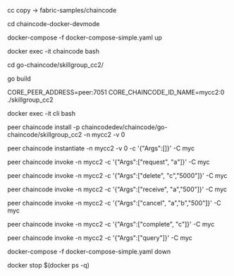 cc copy → fabric-samples/chaincode

cd chaincode-docker-devmode

docker-compose -f docker-compose-simple.yaml up

docker exec -it chaincode bash

cd go-chaincode/skillgroup_cc2/

go build

CORE_PEER_ADDRESS=peer:7051 CORE_CHAINCODE_ID_NAME=mycc2:0 ./skillgroup_cc2

docker exec -it cli bash

peer chaincode install -p chaincodedev/chaincode/go-chaincode/skillgroup_cc2 -n mycc2 -v 0

peer chaincode instantiate -n mycc2 -v 0 -c '{"Args":[]}' -C myc

peer chaincode invoke -n mycc2 -c '{"Args":["request", "a"]}' -C myc

peer chaincode invoke -n mycc2 -c '{"Args":["delete", "c","5000"]}' -C myc

peer chaincode invoke -n mycc2 -c '{"Args":["receive", "a","500"]}' -C myc

peer chaincode invoke -n mycc2 -c '{"Args":["cancel", "a","b","500"]}' -C myc

peer chaincode invoke -n mycc2 -c '{"Args":["complete", "c"]}' -C myc

peer chaincode invoke -n mycc2 -c '{"Args":["query"]}' -C myc




docker-compose -f docker-compose-simple.yaml down

docker stop $(docker ps -q)